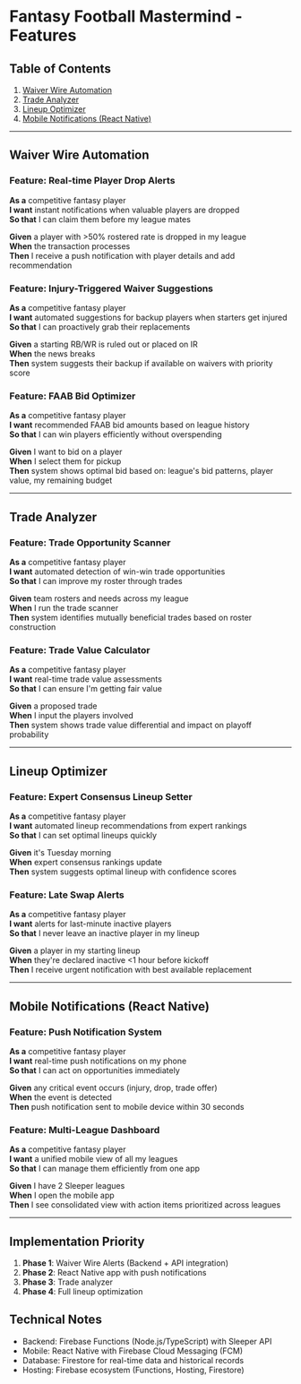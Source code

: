 # Fantasy Football Mastermind - Features

## Table of Contents
1. [Waiver Wire Automation](#waiver-wire-automation)
2. [Trade Analyzer](#trade-analyzer)
3. [Lineup Optimizer](#lineup-optimizer)
4. [Mobile Notifications (React Native)](#mobile-notifications-react-native)

---

## Waiver Wire Automation

### Feature: Real-time Player Drop Alerts
**As a** competitive fantasy player  
**I want** instant notifications when valuable players are dropped  
**So that** I can claim them before my league mates

**Given** a player with >50% rostered rate is dropped in my league  
**When** the transaction processes  
**Then** I receive a push notification with player details and add recommendation

### Feature: Injury-Triggered Waiver Suggestions
**As a** competitive fantasy player  
**I want** automated suggestions for backup players when starters get injured  
**So that** I can proactively grab their replacements

**Given** a starting RB/WR is ruled out or placed on IR  
**When** the news breaks  
**Then** system suggests their backup if available on waivers with priority score

### Feature: FAAB Bid Optimizer
**As a** competitive fantasy player  
**I want** recommended FAAB bid amounts based on league history  
**So that** I can win players efficiently without overspending

**Given** I want to bid on a player  
**When** I select them for pickup  
**Then** system shows optimal bid based on: league's bid patterns, player value, my remaining budget

---

## Trade Analyzer

### Feature: Trade Opportunity Scanner
**As a** competitive fantasy player  
**I want** automated detection of win-win trade opportunities  
**So that** I can improve my roster through trades

**Given** team rosters and needs across my league  
**When** I run the trade scanner  
**Then** system identifies mutually beneficial trades based on roster construction

### Feature: Trade Value Calculator
**As a** competitive fantasy player  
**I want** real-time trade value assessments  
**So that** I can ensure I'm getting fair value

**Given** a proposed trade  
**When** I input the players involved  
**Then** system shows trade value differential and impact on playoff probability

---

## Lineup Optimizer

### Feature: Expert Consensus Lineup Setter
**As a** competitive fantasy player  
**I want** automated lineup recommendations from expert rankings  
**So that** I can set optimal lineups quickly

**Given** it's Tuesday morning  
**When** expert consensus rankings update  
**Then** system suggests optimal lineup with confidence scores

### Feature: Late Swap Alerts
**As a** competitive fantasy player  
**I want** alerts for last-minute inactive players  
**So that** I never leave an inactive player in my lineup

**Given** a player in my starting lineup  
**When** they're declared inactive <1 hour before kickoff  
**Then** I receive urgent notification with best available replacement

---

## Mobile Notifications (React Native)

### Feature: Push Notification System
**As a** competitive fantasy player  
**I want** real-time push notifications on my phone  
**So that** I can act on opportunities immediately

**Given** any critical event occurs (injury, drop, trade offer)  
**When** the event is detected  
**Then** push notification sent to mobile device within 30 seconds

### Feature: Multi-League Dashboard
**As a** competitive fantasy player  
**I want** a unified mobile view of all my leagues  
**So that** I can manage them efficiently from one app

**Given** I have 2 Sleeper leagues  
**When** I open the mobile app  
**Then** I see consolidated view with action items prioritized across leagues

---

## Implementation Priority
1. **Phase 1**: Waiver Wire Alerts (Backend + API integration)
2. **Phase 2**: React Native app with push notifications
3. **Phase 3**: Trade analyzer
4. **Phase 4**: Full lineup optimization

## Technical Notes
- Backend: Firebase Functions (Node.js/TypeScript) with Sleeper API
- Mobile: React Native with Firebase Cloud Messaging (FCM)
- Database: Firestore for real-time data and historical records
- Hosting: Firebase ecosystem (Functions, Hosting, Firestore)
